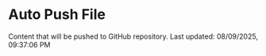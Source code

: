 # Auto Push File

Content that will be pushed to GitHub repository.
Last updated: 08/09/2025, 09:37:06 PM
